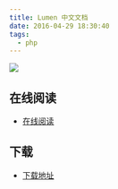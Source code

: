 ```yaml
---
title: Lumen 中文文档
date: 2016-04-29 18:30:40
tags:
  - php
---
```


![](http://box.kancloud.cn/cover_2015-10-20_5625a68b564f_800x1068.png?imageMogr2/thumbnail/173x231!/interlace/1/quality/100)

<!--more-->

## 在线阅读 ##

+ [在线阅读](http://www.kancloud.cn/manual/lumen-docs)

## 下载 ##

+ [下载地址](http://www.kancloud.cn/manual/lumen-docs)
